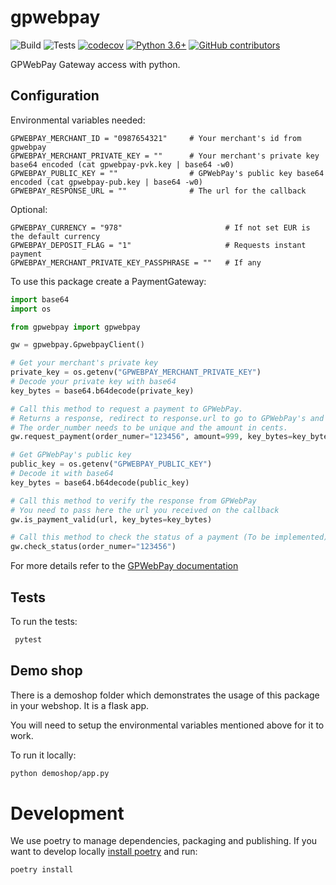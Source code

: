 # gpwebpay
![Build](https://github.com/filias/gpwebpay/workflows/build/badge.svg)
![Tests](https://github.com/filias/gpwebpay/workflows/tests/badge.svg)
[![codecov](https://codecov.io/gh/filias/gpwebpay/branch/master/graphs/badge.svg?branch=master)](https://codecov.io/github/filias/gpwebpay?branch=master)
[![Python 3.6+](https://img.shields.io/badge/python-3.6+-blue.svg)](https://www.python.org/downloads/release/python-370/)
[![GitHub contributors](https://img.shields.io/github/contributors/filias/gpwebpay)](https://github.com/filias/gpwebpay/graphs/contributors/)

GPWebPay Gateway access with python.

## Configuration

Environmental variables needed:
```
GPWEBPAY_MERCHANT_ID = "0987654321"     # Your merchant's id from gpwebpay
GPWEBPAY_MERCHANT_PRIVATE_KEY = ""      # Your merchant's private key base64 encoded (cat gpwebpay-pvk.key | base64 -w0)
GPWEBPAY_PUBLIC_KEY = ""                # GPWebPay's public key base64 encoded (cat gpwebpay-pub.key | base64 -w0)
GPWEBPAY_RESPONSE_URL = ""              # The url for the callback
```
Optional:
```
GPWEBPAY_CURRENCY = "978"                       # If not set EUR is the default currency
GPWEBPAY_DEPOSIT_FLAG = "1"                     # Requests instant payment
GPWEBPAY_MERCHANT_PRIVATE_KEY_PASSPHRASE = ""   # If any
```

To use this package create a PaymentGateway:

```python
import base64
import os

from gpwebpay import gpwebpay

gw = gpwebpay.GpwebpayClient()

# Get your merchant's private key
private_key = os.getenv("GPWEBPAY_MERCHANT_PRIVATE_KEY")
# Decode your private key with base64
key_bytes = base64.b64decode(private_key)

# Call this method to request a payment to GPWebPay.
# Returns a response, redirect to response.url to go to GPWebPay's and make the payment
# The order_number needs to be unique and the amount in cents.
gw.request_payment(order_numer="123456", amount=999, key_bytes=key_bytes)

# Get GPWebPay's public key
public_key = os.getenv("GPWEBPAY_PUBLIC_KEY")
# Decode it with base64
key_bytes = base64.b64decode(public_key)

# Call this method to verify the response from GPWebPay
# You need to pass here the url you received on the callback
gw.is_payment_valid(url, key_bytes=key_bytes)

# Call this method to check the status of a payment (To be implemented)
gw.check_status(order_numer="123456")

```

For more details refer to the [GPWebPay documentation](http://www.gpwebpay.cz/en/Download)


## Tests

To run the tests:
```bash
 pytest
 ```


## Demo shop
There is a demoshop folder which demonstrates the usage of this package in your webshop.
It is a flask app.

You will need to setup the environmental variables mentioned above for it to work.

To run it locally:
```bash
python demoshop/app.py
```


# Development
We use poetry to manage dependencies, packaging and publishing.
If you want to develop locally [install poetry](https://python-poetry.org/docs/#installation) and run:

```bash
poetry install
```
